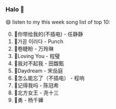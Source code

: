 

### Halo 👋

😄 listen to my this week song list of top 10:

0. 🌈你带给我的(不插电) - 任静静
1. 🌈가끔 이러다 - Punch
2. 🌈卷睫盼 - 万玲琳
3. 🌈Loving You - 程璧
4. 🌈我对不起我 - 田馥甄
5. 🌈Daydream - 宋岳庭
6. 🌈怎么能忘了（不插电） - 程响
7. 🌈记得我吗 - 陈冠希
8. 🌈北方女王 - 尧十三
9. 🌈勇 - 杨千嬅

